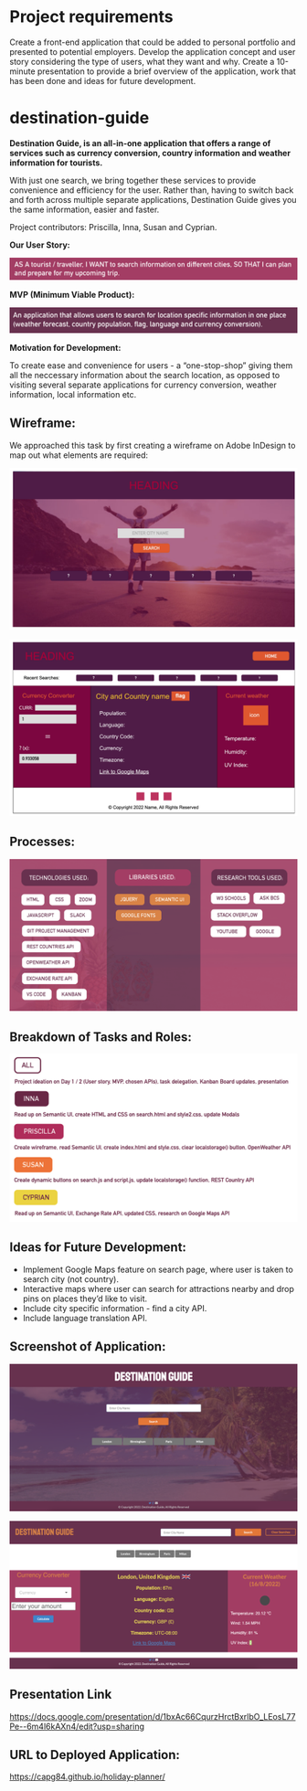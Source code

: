# Project requirements
Create a front-end application that could be added to personal portfolio and presented to potential employers. 
Develop the application concept and user story considering the type of users, what they want and why.
Create a 10-minute presentation to provide a brief overview of the application, work that has been done and ideas for future development.

# destination-guide

**Destination Guide, is an all-in-one application that offers a range of services such as currency conversion, country information and weather information for tourists.** 

With just one search, we bring together these services to provide convenience and efficiency for the user. Rather than, having to switch back and forth across multiple separate applications, Destination Guide gives you the same information, easier and faster. 

Project contributors: Priscilla, Inna, Susan and Cyprian.

**Our User Story:**

![User Story](./assets/images/user-story.png) 

**MVP (Minimum Viable Product):**

![MVP](./assets/images/mvp.png) 

**Motivation for Development:**

To create ease and convenience for users -  a “one-stop-shop” giving them all the neccessary information about the search location, as opposed to visiting several separate applications for currency conversion, weather information, local information etc. 

## Wireframe:
We approached this task by first creating a wireframe on Adobe InDesign to map out what elements are required:

![Wireframe](./assets/images/wireframe.png) 

![Wireframe-2](./assets/images/wireframe-2.png) 

## Processes:

![Process](./assets/images/process.png) 

## Breakdown of Tasks and Roles:

![Tasks](./assets/images/task.png)

## Ideas for Future Development:

* Implement Google Maps feature on search page, where user is taken to search city (not country).
* Interactive maps where user can search for attractions nearby and drop pins on places they’d like to visit. 
* Include city specific information - find a city API. 
* Include language translation API.

## Screenshot of Application:

![Home](./assets/images/home.png)

![Home](./assets/images/search.png)

## Presentation Link
https://docs.google.com/presentation/d/1bxAc66CqurzHrctBxrlbO_LEosL77Pe--6m4l6kAXn4/edit?usp=sharing

## URL to Deployed Application:

https://capg84.github.io/holiday-planner/
